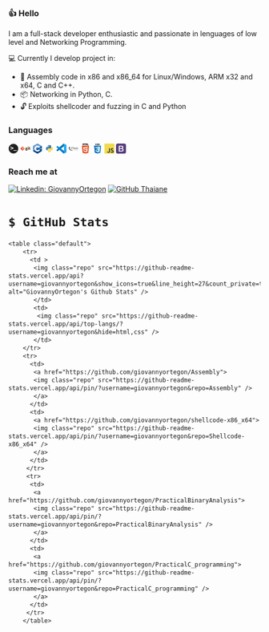 <!DOCTYPE html>
<html lang="en">
<head>
    <meta charset="UTF-8">
    <meta http-equiv="X-UA-Compatible" content="IE=edge">
    <meta name="viewport" content="width=device-width, initial-scale=1.0">
    <link rel="stylesheet" href="style.css">
    <title>Document</title>
</head>
<body>

###  :+1: Hello

I am a full-stack developer enthusiastic and passionate in lenguages of low level and Networking Programming.

 :computer: Currently I develop project in:

-  :rocket: Assembly code in x86 and x86_64 for Linux/Windows, ARM x32 and x64, C and C++.
-  :package: Networking in Python, C.
-  :unlock: Exploits shellcoder and fuzzing in C and Python

### Languages
<code><img height="20" src="https://raw.githubusercontent.com/github/explore/80688e429a7d4ef2fca1e82350fe8e3517d3494d/topics/terminal/terminal.png"></code>
<code><img height="20" src="https://raw.githubusercontent.com/github/explore/80688e429a7d4ef2fca1e82350fe8e3517d3494d/topics/git/git.png"></code>
<code><img height="20" src="https://raw.githubusercontent.com/github/explore/80688e429a7d4ef2fca1e82350fe8e3517d3494d/topics/cpp/cpp.png"></code>
<code><img height="20" src="https://raw.githubusercontent.com/github/explore/80688e429a7d4ef2fca1e82350fe8e3517d3494d/topics/python/python.png"></code>
<code><img height="20" src="https://raw.githubusercontent.com/github/explore/80688e429a7d4ef2fca1e82350fe8e3517d3494d/topics/visual-studio-code/visual-studio-code.png"></code>
<code><img height="20" src="https://raw.githubusercontent.com/github/explore/80688e429a7d4ef2fca1e82350fe8e3517d3494d/topics/flask/flask.png"></code>
<code><img height = "20" src = "https://raw.githubusercontent.com/github/explore/80688e429a7d4ef2fca1e82350fe8e3517d3494d/topics/html/html.png"></code>
<code><img height = "20" src = "https://raw.githubusercontent.com/github/explore/80688e429a7d4ef2fca1e82350fe8e3517d3494d/topics/css/css.png"></code>
<code><img height="20" src="https://raw.githubusercontent.com/github/explore/80688e429a7d4ef2fca1e82350fe8e3517d3494d/topics/javascript/javascript.png"></code>
<code><img height = "20" src = "https://raw.githubusercontent.com/github/explore/80688e429a7d4ef2fca1e82350fe8e3517d3494d/topics/bootstrap/bootstrap.png"></code>

### Reach me at
[![Linkedin: GiovannyOrtegon](https://img.shields.io/badge/-GiovannyOrtegon-blue?style=flat-square&logo=Linkedin&logoColor=white&link=https://www.linkedin.com/in/giovanny-o-3a6096143/)](https://www.linkedin.com/in/giovanny-o-3a6096143/)
[![GitHub Thaiane](https://img.shields.io/github/followers/giovannyortegon?label=follow&style=social)](https://github.com/giovannyortegon)


# `$ GitHub Stats`

    <table class="default">
        <tr>
          <td >
           <img class="repo" src="https://github-readme-stats.vercel.app/api?username=giovannyortegon&show_icons=true&line_height=27&count_private=true" alt="GiovannyOrtegon's Github Stats" />        
           </td>
           <td>
            <img class="repo" src="https://github-readme-stats.vercel.app/api/top-langs/?username=giovannyortegon&hide=html,css" />
           </td>
        </tr>
        <tr>
          <td>
           <a href="https://github.com/giovannyortegon/Assembly">
           <img class="repo" src="https://github-readme-stats.vercel.app/api/pin/?username=giovannyortegon&repo=Assembly" />
           </a>
          </td>
          <td>
           <a href="https://github.com/giovannyortegon/shellcode-x86_x64">
           <img class="repo" src="https://github-readme-stats.vercel.app/api/pin/?username=giovannyortegon&repo=Shellcode-x86_x64" />
           </a>
          </td>
         </tr>
         <tr>
          <td>
           <a href="https://github.com/giovannyortegon/PracticalBinaryAnalysis">
           <img class="repo" src="https://github-readme-stats.vercel.app/api/pin/?username=giovannyortegon&repo=PracticalBinaryAnalysis" />
           </a>
          </td>
          <td>
           <a href="https://github.com/giovannyortegon/PracticalC_programming">
           <img class="repo" src="https://github-readme-stats.vercel.app/api/pin/?username=giovannyortegon&repo=PracticalC_programming" />
           </a>
          </td> 
         </tr>
        </table>
</body>
</html>
